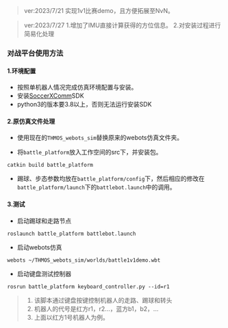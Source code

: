 > ver:2023/7/21 实现1v1比赛demo，且方便拓展至NvN。

> ver:2023/7/27 
> 1.增加了IMU直接计算获得的方位信息。
> 2.对安装过程进行简易化处理

### 对战平台使用方法

#### 1.环境配置

* 按照单机器人情况完成仿真环境配置与安装。
* 安装[SoccerXComm](https://moshumanoid.github.io/SoccerXComm/)SDK
* python3的版本要3.8以上，否则无法运行安装SDK

#### 2.原仿真文件处理 

* 使用现在的`THMOS_webots_sim`替换原来的webots仿真文件夹。

* 将`battle_platform`放入工作空间的src下，并安装包。

```shell
catkin build battle_platform
```

* 踢球、步态参数均放在`battle_platform/config`下，然后相应的修改在`battle_platform/launch`下的`battlebot.launch`中的调用。

#### 3.测试

* 启动踢球和走路节点

```shell
roslaunch battle_platform battlebot.launch
```

* 启动webots仿真

```shell
webots ~/THMOS_webots_sim/worlds/battle1v1demo.wbt
```

* 启动键盘测试控制器

```shell
rosrun battle_platform keyboard_controller.py --id=r1
```

>  1. 该脚本通过键盘按键控制机器人的走路、踢球和转头
>  2. 机器人的代号是红方r1，r2...，蓝方b1，b2，...
>  3. 上面以红方1号机器人为例。



